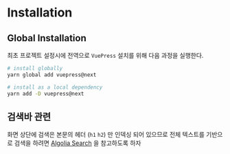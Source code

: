 # Installation

## Global Installation

최초 프로젝트 설정시에 전역으로 `VuePress` 설치를 위해 다음 과정을 실행한다.

```sh
# install globally
yarn global add vuepress@next

# install as a local dependency
yarn add -D vuepress@next
```

## 검색바 관련

화면 상단에 검색은 본문의 헤더 (`h1` `h2`) 만 인덱싱 되어 있으므로 전체 텍스트를 기반으로 검색을 하려면 [Algolia Search](https://vuepress.vuejs.org/default-theme-config/#algolia-search) 을 참고하도록 하자